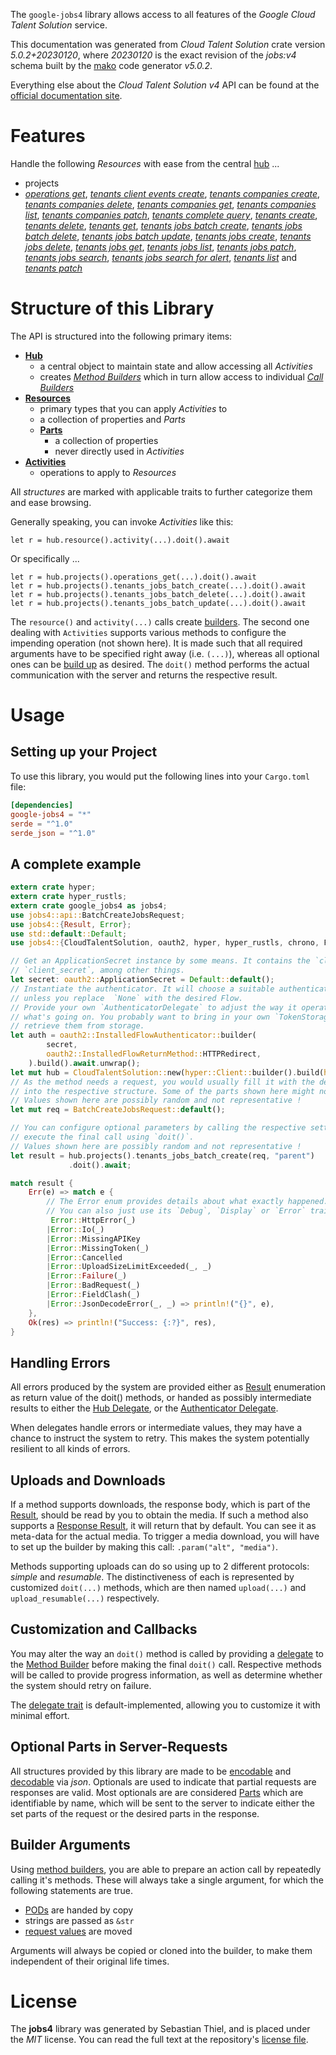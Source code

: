 <!---
DO NOT EDIT !
This file was generated automatically from 'src/generator/templates/api/README.md.mako'
DO NOT EDIT !
-->
The `google-jobs4` library allows access to all features of the *Google Cloud Talent Solution* service.

This documentation was generated from *Cloud Talent Solution* crate version *5.0.2+20230120*, where *20230120* is the exact revision of the *jobs:v4* schema built by the [mako](http://www.makotemplates.org/) code generator *v5.0.2*.

Everything else about the *Cloud Talent Solution* *v4* API can be found at the
[official documentation site](https://cloud.google.com/talent-solution/job-search/docs/).
# Features

Handle the following *Resources* with ease from the central [hub](https://docs.rs/google-jobs4/5.0.2+20230120/google_jobs4/CloudTalentSolution) ... 

* projects
 * [*operations get*](https://docs.rs/google-jobs4/5.0.2+20230120/google_jobs4/api::ProjectOperationGetCall), [*tenants client events create*](https://docs.rs/google-jobs4/5.0.2+20230120/google_jobs4/api::ProjectTenantClientEventCreateCall), [*tenants companies create*](https://docs.rs/google-jobs4/5.0.2+20230120/google_jobs4/api::ProjectTenantCompanyCreateCall), [*tenants companies delete*](https://docs.rs/google-jobs4/5.0.2+20230120/google_jobs4/api::ProjectTenantCompanyDeleteCall), [*tenants companies get*](https://docs.rs/google-jobs4/5.0.2+20230120/google_jobs4/api::ProjectTenantCompanyGetCall), [*tenants companies list*](https://docs.rs/google-jobs4/5.0.2+20230120/google_jobs4/api::ProjectTenantCompanyListCall), [*tenants companies patch*](https://docs.rs/google-jobs4/5.0.2+20230120/google_jobs4/api::ProjectTenantCompanyPatchCall), [*tenants complete query*](https://docs.rs/google-jobs4/5.0.2+20230120/google_jobs4/api::ProjectTenantCompleteQueryCall), [*tenants create*](https://docs.rs/google-jobs4/5.0.2+20230120/google_jobs4/api::ProjectTenantCreateCall), [*tenants delete*](https://docs.rs/google-jobs4/5.0.2+20230120/google_jobs4/api::ProjectTenantDeleteCall), [*tenants get*](https://docs.rs/google-jobs4/5.0.2+20230120/google_jobs4/api::ProjectTenantGetCall), [*tenants jobs batch create*](https://docs.rs/google-jobs4/5.0.2+20230120/google_jobs4/api::ProjectTenantJobBatchCreateCall), [*tenants jobs batch delete*](https://docs.rs/google-jobs4/5.0.2+20230120/google_jobs4/api::ProjectTenantJobBatchDeleteCall), [*tenants jobs batch update*](https://docs.rs/google-jobs4/5.0.2+20230120/google_jobs4/api::ProjectTenantJobBatchUpdateCall), [*tenants jobs create*](https://docs.rs/google-jobs4/5.0.2+20230120/google_jobs4/api::ProjectTenantJobCreateCall), [*tenants jobs delete*](https://docs.rs/google-jobs4/5.0.2+20230120/google_jobs4/api::ProjectTenantJobDeleteCall), [*tenants jobs get*](https://docs.rs/google-jobs4/5.0.2+20230120/google_jobs4/api::ProjectTenantJobGetCall), [*tenants jobs list*](https://docs.rs/google-jobs4/5.0.2+20230120/google_jobs4/api::ProjectTenantJobListCall), [*tenants jobs patch*](https://docs.rs/google-jobs4/5.0.2+20230120/google_jobs4/api::ProjectTenantJobPatchCall), [*tenants jobs search*](https://docs.rs/google-jobs4/5.0.2+20230120/google_jobs4/api::ProjectTenantJobSearchCall), [*tenants jobs search for alert*](https://docs.rs/google-jobs4/5.0.2+20230120/google_jobs4/api::ProjectTenantJobSearchForAlertCall), [*tenants list*](https://docs.rs/google-jobs4/5.0.2+20230120/google_jobs4/api::ProjectTenantListCall) and [*tenants patch*](https://docs.rs/google-jobs4/5.0.2+20230120/google_jobs4/api::ProjectTenantPatchCall)




# Structure of this Library

The API is structured into the following primary items:

* **[Hub](https://docs.rs/google-jobs4/5.0.2+20230120/google_jobs4/CloudTalentSolution)**
    * a central object to maintain state and allow accessing all *Activities*
    * creates [*Method Builders*](https://docs.rs/google-jobs4/5.0.2+20230120/google_jobs4/client::MethodsBuilder) which in turn
      allow access to individual [*Call Builders*](https://docs.rs/google-jobs4/5.0.2+20230120/google_jobs4/client::CallBuilder)
* **[Resources](https://docs.rs/google-jobs4/5.0.2+20230120/google_jobs4/client::Resource)**
    * primary types that you can apply *Activities* to
    * a collection of properties and *Parts*
    * **[Parts](https://docs.rs/google-jobs4/5.0.2+20230120/google_jobs4/client::Part)**
        * a collection of properties
        * never directly used in *Activities*
* **[Activities](https://docs.rs/google-jobs4/5.0.2+20230120/google_jobs4/client::CallBuilder)**
    * operations to apply to *Resources*

All *structures* are marked with applicable traits to further categorize them and ease browsing.

Generally speaking, you can invoke *Activities* like this:

```Rust,ignore
let r = hub.resource().activity(...).doit().await
```

Or specifically ...

```ignore
let r = hub.projects().operations_get(...).doit().await
let r = hub.projects().tenants_jobs_batch_create(...).doit().await
let r = hub.projects().tenants_jobs_batch_delete(...).doit().await
let r = hub.projects().tenants_jobs_batch_update(...).doit().await
```

The `resource()` and `activity(...)` calls create [builders][builder-pattern]. The second one dealing with `Activities` 
supports various methods to configure the impending operation (not shown here). It is made such that all required arguments have to be 
specified right away (i.e. `(...)`), whereas all optional ones can be [build up][builder-pattern] as desired.
The `doit()` method performs the actual communication with the server and returns the respective result.

# Usage

## Setting up your Project

To use this library, you would put the following lines into your `Cargo.toml` file:

```toml
[dependencies]
google-jobs4 = "*"
serde = "^1.0"
serde_json = "^1.0"
```

## A complete example

```Rust
extern crate hyper;
extern crate hyper_rustls;
extern crate google_jobs4 as jobs4;
use jobs4::api::BatchCreateJobsRequest;
use jobs4::{Result, Error};
use std::default::Default;
use jobs4::{CloudTalentSolution, oauth2, hyper, hyper_rustls, chrono, FieldMask};

// Get an ApplicationSecret instance by some means. It contains the `client_id` and 
// `client_secret`, among other things.
let secret: oauth2::ApplicationSecret = Default::default();
// Instantiate the authenticator. It will choose a suitable authentication flow for you, 
// unless you replace  `None` with the desired Flow.
// Provide your own `AuthenticatorDelegate` to adjust the way it operates and get feedback about 
// what's going on. You probably want to bring in your own `TokenStorage` to persist tokens and
// retrieve them from storage.
let auth = oauth2::InstalledFlowAuthenticator::builder(
        secret,
        oauth2::InstalledFlowReturnMethod::HTTPRedirect,
    ).build().await.unwrap();
let mut hub = CloudTalentSolution::new(hyper::Client::builder().build(hyper_rustls::HttpsConnectorBuilder::new().with_native_roots().https_or_http().enable_http1().enable_http2().build()), auth);
// As the method needs a request, you would usually fill it with the desired information
// into the respective structure. Some of the parts shown here might not be applicable !
// Values shown here are possibly random and not representative !
let mut req = BatchCreateJobsRequest::default();

// You can configure optional parameters by calling the respective setters at will, and
// execute the final call using `doit()`.
// Values shown here are possibly random and not representative !
let result = hub.projects().tenants_jobs_batch_create(req, "parent")
             .doit().await;

match result {
    Err(e) => match e {
        // The Error enum provides details about what exactly happened.
        // You can also just use its `Debug`, `Display` or `Error` traits
         Error::HttpError(_)
        |Error::Io(_)
        |Error::MissingAPIKey
        |Error::MissingToken(_)
        |Error::Cancelled
        |Error::UploadSizeLimitExceeded(_, _)
        |Error::Failure(_)
        |Error::BadRequest(_)
        |Error::FieldClash(_)
        |Error::JsonDecodeError(_, _) => println!("{}", e),
    },
    Ok(res) => println!("Success: {:?}", res),
}

```
## Handling Errors

All errors produced by the system are provided either as [Result](https://docs.rs/google-jobs4/5.0.2+20230120/google_jobs4/client::Result) enumeration as return value of
the doit() methods, or handed as possibly intermediate results to either the 
[Hub Delegate](https://docs.rs/google-jobs4/5.0.2+20230120/google_jobs4/client::Delegate), or the [Authenticator Delegate](https://docs.rs/yup-oauth2/*/yup_oauth2/trait.AuthenticatorDelegate.html).

When delegates handle errors or intermediate values, they may have a chance to instruct the system to retry. This 
makes the system potentially resilient to all kinds of errors.

## Uploads and Downloads
If a method supports downloads, the response body, which is part of the [Result](https://docs.rs/google-jobs4/5.0.2+20230120/google_jobs4/client::Result), should be
read by you to obtain the media.
If such a method also supports a [Response Result](https://docs.rs/google-jobs4/5.0.2+20230120/google_jobs4/client::ResponseResult), it will return that by default.
You can see it as meta-data for the actual media. To trigger a media download, you will have to set up the builder by making
this call: `.param("alt", "media")`.

Methods supporting uploads can do so using up to 2 different protocols: 
*simple* and *resumable*. The distinctiveness of each is represented by customized 
`doit(...)` methods, which are then named `upload(...)` and `upload_resumable(...)` respectively.

## Customization and Callbacks

You may alter the way an `doit()` method is called by providing a [delegate](https://docs.rs/google-jobs4/5.0.2+20230120/google_jobs4/client::Delegate) to the 
[Method Builder](https://docs.rs/google-jobs4/5.0.2+20230120/google_jobs4/client::CallBuilder) before making the final `doit()` call. 
Respective methods will be called to provide progress information, as well as determine whether the system should 
retry on failure.

The [delegate trait](https://docs.rs/google-jobs4/5.0.2+20230120/google_jobs4/client::Delegate) is default-implemented, allowing you to customize it with minimal effort.

## Optional Parts in Server-Requests

All structures provided by this library are made to be [encodable](https://docs.rs/google-jobs4/5.0.2+20230120/google_jobs4/client::RequestValue) and 
[decodable](https://docs.rs/google-jobs4/5.0.2+20230120/google_jobs4/client::ResponseResult) via *json*. Optionals are used to indicate that partial requests are responses 
are valid.
Most optionals are are considered [Parts](https://docs.rs/google-jobs4/5.0.2+20230120/google_jobs4/client::Part) which are identifiable by name, which will be sent to 
the server to indicate either the set parts of the request or the desired parts in the response.

## Builder Arguments

Using [method builders](https://docs.rs/google-jobs4/5.0.2+20230120/google_jobs4/client::CallBuilder), you are able to prepare an action call by repeatedly calling it's methods.
These will always take a single argument, for which the following statements are true.

* [PODs][wiki-pod] are handed by copy
* strings are passed as `&str`
* [request values](https://docs.rs/google-jobs4/5.0.2+20230120/google_jobs4/client::RequestValue) are moved

Arguments will always be copied or cloned into the builder, to make them independent of their original life times.

[wiki-pod]: http://en.wikipedia.org/wiki/Plain_old_data_structure
[builder-pattern]: http://en.wikipedia.org/wiki/Builder_pattern
[google-go-api]: https://github.com/google/google-api-go-client

# License
The **jobs4** library was generated by Sebastian Thiel, and is placed 
under the *MIT* license.
You can read the full text at the repository's [license file][repo-license].

[repo-license]: https://github.com/Byron/google-apis-rsblob/main/LICENSE.md

